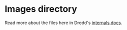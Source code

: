 # Images directory

Read more about the files here in Dredd's [internals docs](https://dredd.org/en/latest/internals.html#images).
